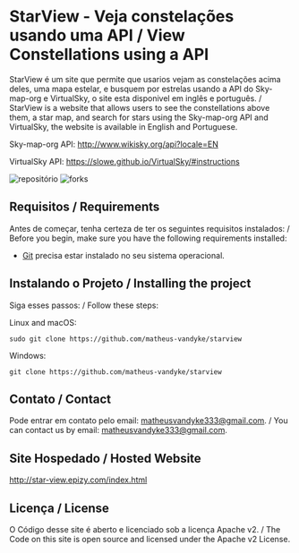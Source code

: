 # StarView - Veja constelações usando uma API / View Constellations using a API

StarView é um site que permite que usarios vejam as constelações acima deles, uma mapa estelar, e busquem por estrelas usando a API do Sky-map-org e VirtualSky, o  site esta disponivel em inglês e português. / StarView is a website that allows users to see the constellations above them, a star map, and search for stars using the Sky-map-org API and VirtualSky, the website is available in English and Portuguese.

Sky-map-org API: http://www.wikisky.org/api?locale=EN

VirtualSky API: https://slowe.github.io/VirtualSky/#instructions

![repositório](https://img.shields.io/github/repo-size/matheus-vandyke/starview) ![forks](https://img.shields.io/github/forks/matheus-vandyke/starview?style=social)


## Requisitos / Requirements

Antes de começar, tenha certeza de ter os seguintes requisitos instalados: / Before you begin, make sure you have the following requirements installed:

* [Git](https://git-scm.com/downloads "Download Git") precisa estar instalado no seu sistema operacional.

## Instalando o Projeto / Installing the project

Siga esses passos: / Follow these steps:

Linux and macOS:

```
sudo git clone https://github.com/matheus-vandyke/starview
```

Windows:

```
git clone https://github.com/matheus-vandyke/starview
```

## Contato / Contact

Pode entrar em contato pelo email: matheusvandyke333@gmail.com. / You can contact us by email: matheusvandyke333@gmail.com.

## Site Hospedado / Hosted Website

http://star-view.epizy.com/index.html

## Licença / License

O Código desse site é aberto e licenciado sob a licença Apache v2. / The Code on this site is open source and licensed under the Apache v2 License.

